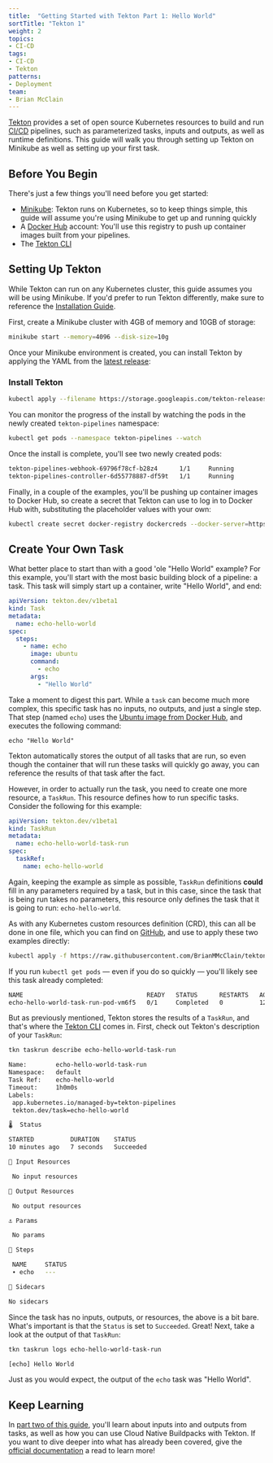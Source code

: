 ```yaml
---
title:  "Getting Started with Tekton Part 1: Hello World"
sortTitle: "Tekton 1"
weight: 2
topics:
- CI-CD
tags:
- CI-CD
- Tekton
patterns:
- Deployment
team:
- Brian McClain
---
```


[Tekton](https://github.com/tektoncd/pipeline) provides a set of open source Kubernetes resources to build and run [CI/CD](/guides/ci-cd/ci-cd-what-is/) pipelines, such as parameterized tasks, inputs and outputs, as well as runtime definitions. This guide will walk you through setting up Tekton on Minikube as well as setting up your first task.

## Before You Begin

There's just a few things you'll need before you get started:

- [Minikube](https://kubernetes.io/docs/tasks/tools/install-minikube/): Tekton runs on Kubernetes, so to keep things simple, this guide will assume you're using Minikube to get up and running quickly
- A [Docker Hub](https://hub.docker.com/) account: You'll use this registry to push up container images built from your pipelines.
- The [Tekton CLI](https://github.com/tektoncd/cli)

## Setting Up Tekton

While Tekton can run on any Kubernetes cluster, this guide assumes you will be using Minikube. If you'd prefer to run Tekton differently, make sure to reference the [Installation Guide](https://github.com/tektoncd/pipeline/blob/master/docs/install.md).

First, create a Minikube cluster with 4GB of memory and 10GB of storage:

```bash
minikube start --memory=4096 --disk-size=10g
```

Once your Minikube environment is created, you can install Tekton by applying the YAML from the [latest release](https://github.com/tektoncd/pipeline/releases):

### Install Tekton
```bash
kubectl apply --filename https://storage.googleapis.com/tekton-releases/pipeline/latest/release.yaml
```

You can monitor the progress of the install by watching the pods in the newly created `tekton-pipelines` namespace:

```bash
kubectl get pods --namespace tekton-pipelines --watch
```

Once the install is complete, you'll see two newly created pods: 

```bash
tekton-pipelines-webhook-69796f78cf-b28z4      1/1     Running             0          9s
tekton-pipelines-controller-6d55778887-df59t   1/1     Running             0          13s
```

Finally, in a couple of the examples, you'll be pushing up container images to Docker Hub, so create a secret that Tekton can use to log in to Docker Hub with, substituting the placeholder values with your own:

```bash
kubectl create secret docker-registry dockercreds --docker-server=https://index.docker.io/v1/ --docker-username=<DOCKERHUB_USERNAME> --docker-password=<DOCKERHUB_PASSWORD> --docker-email <DOCKERHUB_EMAIL>
```


## Create Your Own Task

What better place to start than with a good 'ole "Hello World" example? For this example, you'll start with the most basic building block of a pipeline: a task. This task will simply start up a container, write "Hello World", and end:

```yaml
apiVersion: tekton.dev/v1beta1
kind: Task
metadata:
  name: echo-hello-world
spec:
  steps:
    - name: echo
      image: ubuntu
      command:
        - echo
      args:
        - "Hello World"
```

Take a moment to digest this part. While a `task` can become much more complex, this specific task has no inputs, no outputs, and just a single step. That step (named `echo`) uses the [Ubuntu image from Docker Hub](https://hub.docker.com/_/ubuntu), and executes the following command:

`echo "Hello World"`

Tekton automatically stores the output of all tasks that are run, so even though the container that will run these tasks will quickly go away, you can reference the results of that task after the fact.

However, in order to actually run the task, you need to create one more resource, a `TaskRun`. This resource defines how to run specific tasks. Consider the following for this example:

```yaml
apiVersion: tekton.dev/v1beta1
kind: TaskRun
metadata:
  name: echo-hello-world-task-run
spec:
  taskRef:
    name: echo-hello-world
```

Again, keeping the example as simple as possible, `TaskRun` definitions **could** fill in any parameters required by a task, but in this case, since the task that is being run takes no parameters, this resource only defines the task that it is going to run: `echo-hello-world`.

As with any Kubernetes custom resources definition (CRD), this can all be done in one file, which you can find on [GitHub](https://github.com/BrianMMcClain/tekton-examples/blob/main/hello-task.yml), and use to apply these two examples directly:

```bash
kubectl apply -f https://raw.githubusercontent.com/BrianMMcClain/tekton-examples/main/hello-task.yml
```

If you run `kubectl get pods` — even if you do so quickly — you'll likely see this task already completed:

```bash
NAME                                  READY   STATUS      RESTARTS   AGE
echo-hello-world-task-run-pod-vm6f5   0/1     Completed   0          12s
```

But as previously mentioned, Tekton stores the results of a `TaskRun`, and that's where the [Tekton CLI](https://github.com/tektoncd/cli) comes in. First, check out Tekton's description of your `TaskRun`:

```bash
tkn taskrun describe echo-hello-world-task-run
```

```bash
Name:        echo-hello-world-task-run
Namespace:   default
Task Ref:    echo-hello-world
Timeout:     1h0m0s
Labels:
 app.kubernetes.io/managed-by=tekton-pipelines
 tekton.dev/task=echo-hello-world

🌡️  Status

STARTED          DURATION    STATUS
10 minutes ago   7 seconds   Succeeded

📨 Input Resources

 No input resources

📡 Output Resources

 No output resources

⚓ Params

 No params

🦶 Steps

 NAME     STATUS
 ∙ echo   ---

🚗 Sidecars

No sidecars
```

Since the task has no inputs, outputs, or resources, the above is a bit bare. What's important is that the `Status` is set to `Succeeded`. Great! Next, take a look at the output of that `TaskRun`:

```bash
tkn taskrun logs echo-hello-world-task-run
```

```bash
[echo] Hello World
```

Just as you would expect, the output of the `echo` task was "Hello World".

## Keep Learning

In [part two of this guide](/guides/ci-cd/tekton-gs-p2/), you'll learn about inputs into and outputs from tasks, as well as how you can use Cloud Native Buildpacks with Tekton. If you want to dive deeper into what has already been covered, give the [official documentation](https://github.com/tektoncd/pipeline#-tekton-pipelines) a read to learn more!
